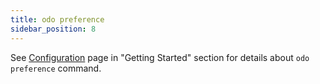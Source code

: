 ```yaml
---
title: odo preference
sidebar_position: 8
---
```



See [Configuration](../getting-started/configure.md) page in "Getting Started" section for details about `odo preference` command.
